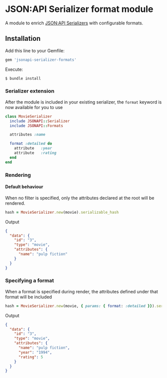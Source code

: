# JSON:API Serializer format module

A module to enrich [JSON:API Serializers](https://github.com/jsonapi-serializer) with configurable formats.

## Installation

Add this line to your Gemfile:

```ruby
gem 'jsonapi-serializer-formats'
```

Execute:

```bash
$ bundle install
```

### Serializer extension

After the module is included in your existing serializer, the `format` keyword is now available for you to use


```ruby
class MovieSerializer
  include JSONAPI::Serializer
  include JSONAPI::Formats

  attributes :name

  format :detailed do
    attribute   :year
    attribute   :rating
  end
end
```

### Rendering

#### Default behaviour

When no filter is specified, only the attributes declared at the root will be rendered.

```ruby
hash = MovieSerializer.new(movie).serializable_hash
```

Output

```json
{
  "data": {
    "id": "3",
    "type": "movie",
    "attributes": {
      "name": "pulp fiction"
    }
  }
}
```

### Specifying a format

When a format is specified during render, the attributes defined under that format will be included

```ruby
hash = MovieSerializer.new(movie, { params: { format: :detailed }}).serializable_hash
```

Output

```json
{
  "data": {
    "id": "3",
    "type": "movie",
    "attributes": {
      "name": "pulp fiction",
      "year": "1994",
      "rating": 5
    }
  }
}
```
